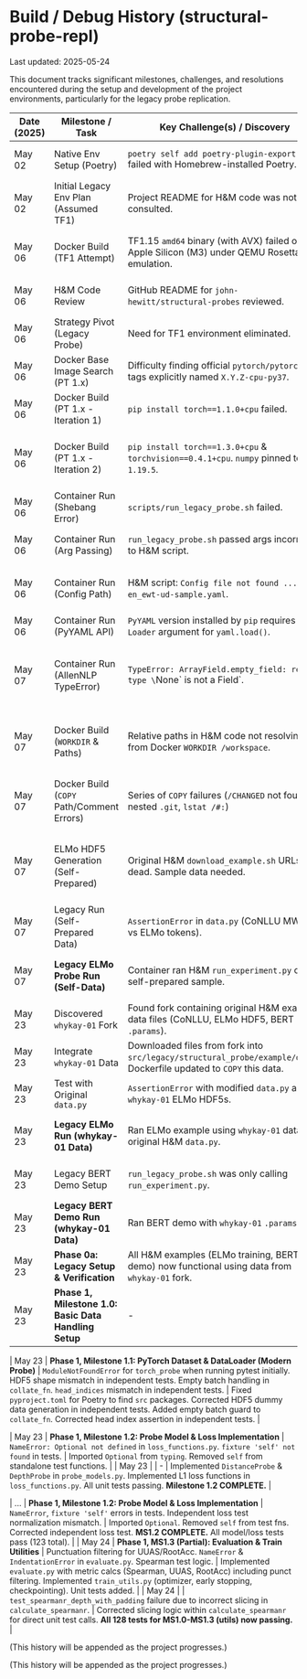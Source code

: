 # Build / Debug History (structural-probe-repl)

Last updated: 2025-05-24

This document tracks significant milestones, challenges, and resolutions encountered during the setup and development of the project environments, particularly for the legacy probe replication.

| Date (2025) | Milestone / Task                      | Key Challenge(s) / Discovery                                                                  | Outcome / Fix / Decision                                                                                                                                  |
|-------------|---------------------------------------|-----------------------------------------------------------------------------------------------|-----------------------------------------------------------------------------------------------------------------------------------------------------------|
| May 02      | Native Env Setup (Poetry)             | `poetry self add poetry-plugin-export` failed with Homebrew-installed Poetry.                 | Unlinkable brew files. Re-installed Poetry via `pipx` for user-space isolation; plugin installed cleanly.                                                 |
| May 02      | Initial Legacy Env Plan (Assumed TF1) | Project README for H&M code was not yet consulted.                                            | Initial plan assumed TensorFlow 1.x for legacy probe based on age of paper.                                                                               |
| May 06      | Docker Build (TF1 Attempt)            | TF1.15 `amd64` binary (with AVX) failed on Apple Silicon (M3) under QEMU Rosetta 2 emulation.  | `Illegal instruction` error. Confirmed AVX issue. (Moot after discovering H&M code is PyTorch).                                                              |
| May 06      | H&M Code Review                       | GitHub README for `john-hewitt/structural-probes` reviewed.                                   | **Critical Discovery:** Original H&M code is PyTorch-based (~v1.0-1.3), not TensorFlow.                                                                    |
| May 06      | Strategy Pivot (Legacy Probe)         | Need for TF1 environment eliminated.                                                          | Switched plan to target a PyTorch 1.x CPU environment for `linux/amd64`.                                                                                  |
| May 06      | Docker Base Image Search (PT 1.x)     | Difficulty finding official `pytorch/pytorch` tags explicitly named `X.Y.Z-cpu-py37`.         | Decided to use `python:3.7-slim-buster` as base and install PyTorch 1.x via `pip`.                                                                          |
| May 06      | Docker Build (PT 1.x - Iteration 1)   | `pip install torch==1.1.0+cpu` failed.                                                        | `No matching distribution found`. Pip's available version list showed `1.3.0+cpu` was available.                                                            |
| May 06      | Docker Build (PT 1.x - Iteration 2)   | `pip install torch==1.3.0+cpu` & `torchvision==0.4.1+cpu`. `numpy` pinned to `1.19.5`.         | **Build Succeeded.** Correct PyTorch/Torchvision versions found. Noted `numpy 1.19.5` works despite PT 1.3 wheels possibly built against older NumPy.    |
| May 06      | Container Run (Shebang Error)         | `scripts/run_legacy_probe.sh` failed.                                                         | `/binbash: bad interpreter`. Shebang typo. Corrected to `#!/bin/bash`. Rebuilt.                                                                           |
| May 06      | Container Run (Arg Passing)           | `run_legacy_probe.sh` passed args incorrectly to H&M script.                                  | Revised `run_legacy_probe.sh` logic and Dockerfile `CMD` to pass config file path directly. Rebuilt.                                                        |
| May 06      | Container Run (Config Path)           | H&M script: `Config file not found ... en_ewt-ud-sample.yaml`.                                | Default config path in `CMD` was incorrect. Corrected to `prd_en_ewt-ud-sample.yaml`. Rebuilt.                                                               |
| May 06      | Container Run (PyYAML API)            | `PyYAML` version installed by `pip` requires `Loader` argument for `yaml.load()`.             | Pinned `PyYAML==3.13` in Dockerfile `pip install`. Rebuilt.                                                                                               |
| May 07      | Container Run (AllenNLP TypeError)    | `TypeError: ArrayField.empty_field: return type \`None\` is not a Field`.                     | Caused by incompatibility with newer `overrides` or `typing-extensions`. Pinned `overrides==3.1.0` and `typing-extensions==3.7.4` in Dockerfile. Rebuilt. |
| May 07      | Docker Build (`WORKDIR` & Paths)      | Relative paths in H&M code not resolving from Docker `WORKDIR /workspace`.                    | Changed `WORKDIR` to `/app/structural_probe_original`, updated `COPY` paths, script paths in `ENTRYPOINT`/`CMD`, and internal script logic. Rebuilt.  |
| May 07      | Docker Build (`COPY` Path/Comment Errors)| Series of `COPY` failures (`/CHANGED` not found, nested `.git`, `lstat /#:`)                  | Cleaned comments on `COPY` lines. Added `src/legacy/structural_probe/.git` to `.dockerignore`. Rebuilt successfully.                                |
| May 07      | ELMo HDF5 Generation (Self-Prepared)  | Original H&M `download_example.sh` URLs dead. Sample data needed.                             | Created scripts to sample UD EWT CoNLLU, convert to raw text, generate ELMo HDF5s using AllenNLP 0.9.0 in `probe:legacy_pt_cpu` container. HDF5s generated. |
| May 07      | Legacy Run (Self-Prepared Data)       | `AssertionError` in `data.py` (CoNLLU MWTs vs ELMo tokens).                                   | Modified `load_conll_dataset` in `data.py` to filter MWTs. Rebuilt image with copied self-prepared sample data.                                        |
| May 07      | **Legacy ELMo Probe Run (Self-Data)** | Container ran H&M `run_experiment.py` on self-prepared sample.                                | Produced plausible UUAS (~0.26) and Spearman Rho (~0.42 for distance; ~0.16 for depth). Validated pipeline.                                           |
| May 23      | Discovered `whykay-01` Fork           | Found fork containing original H&M example data files (CoNLLU, ELMo HDF5, BERT `.params`).   | Strategy: Use these files for more direct example replication.                                                                                            |
| May 23      | Integrate `whykay-01` Data            | Downloaded files from fork into `src/legacy/structural_probe/example/data/`. Dockerfile updated to `COPY` this data. | `data_staging` sample data no longer copied into image.                                                                                                 |
| May 23      | Test with Original `data.py`          | `AssertionError` with modified `data.py` and `whykay-01` ELMo HDF5s.                          | Reverted `data.py` to original H&M version. Rebuilt image.                                                                                              |
| May 23      | **Legacy ELMo Run (whykay-01 Data)**  | Ran ELMo example using `whykay-01` data and original H&M `data.py`.                           | **Success!** No `AssertionError`. UUAS ~0.271, Spearman ~0.451. Confirmed consistency of original data & code.                                      |
| May 23      | Legacy BERT Demo Setup                | `run_legacy_probe.sh` was only calling `run_experiment.py`.                                   | Modified `run_legacy_probe.sh` to detect `demo-bert.yaml` and call `run_demo.py` instead. Rebuilt.                                                      |
| May 23      | **Legacy BERT Demo Run (whykay-01 Data)**| Ran BERT demo with `whykay-01` `.params` files.                                             | **Success!** Demo ran, loaded pre-trained probes, processed input, produced visualizations.                                                             |
| May 23      | **Phase 0a: Legacy Setup & Verification** | All H&M examples (ELMo training, BERT demo) now functional using data from `whykay-01` fork. | **COMPLETE.** Ready for Phase 1.                                                                                                                      |
| May 23      | **Phase 1, Milestone 1.0: Basic Data Handling Setup**| -                            | Created dir structure for `src/torch_probe`. Implemented `conllu_reader.py` and `gold_labels.py` with unit tests. All tests passing. Basic utilities ready. |

| May 23      | **Phase 1, Milestone 1.1: PyTorch Dataset & DataLoader (Modern Probe)** | `ModuleNotFoundError` for `torch_probe` when running pytest initially. HDF5 shape mismatch in independent tests. Empty batch handling in `collate_fn`. `head_indices` mismatch in independent tests. | Fixed `pyproject.toml` for Poetry to find `src` packages. Corrected HDF5 dummy data generation in independent tests. Added empty batch guard to `collate_fn`. Corrected head index assertion in independent tests. |

| May 23      | **Phase 1, Milestone 1.2: Probe Model & Loss Implementation**          | `NameError: Optional not defined` in `loss_functions.py`. `fixture 'self' not found` in tests.  | Imported `Optional` from `typing`. Removed `self` from standalone test functions.                                                                                                       |
| May 23      |                                                                        | -                                                                                               | Implemented `DistanceProbe` & `DepthProbe` in `probe_models.py`. Implemented L1 loss functions in `loss_functions.py`. All unit tests passing. **Milestone 1.2 COMPLETE.** |

| ...         | **Phase 1, Milestone 1.2: Probe Model & Loss Implementation**          | `NameError`, `fixture 'self'` errors in tests. Independent loss test normalization mismatch.  | Imported `Optional`. Removed `self` from test fns. Corrected independent loss test. **MS1.2 COMPLETE.** All model/loss tests pass (123 total).                                                              |
| May 24      | **Phase 1, MS1.3 (Partial): Evaluation & Train Utilities**               | Punctuation filtering for UUAS/RootAcc. `NameError` & `IndentationError` in `evaluate.py`. Spearman test logic. | Implemented `evaluate.py` with metric calcs (Spearman, UUAS, RootAcc) including punct filtering. Implemented `train_utils.py` (optimizer, early stopping, checkpointing). Unit tests added. |
| May 24      |                                                                        | `test_spearmanr_depth_with_padding` failure due to incorrect slicing in `calculate_spearmanr`.    | Corrected slicing logic within `calculate_spearmanr` for direct unit test calls. **All 128 tests for MS1.0-MS1.3 (utils) now passing.**                                                 |

(This history will be appended as the project progresses.)

(This history will be appended as the project progresses.)
